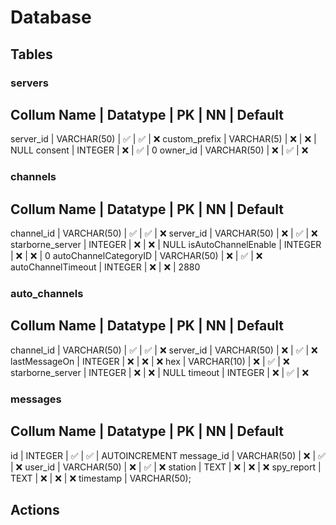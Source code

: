 # Database

## Tables

### servers

Collum Name | Datatype | PK | NN | Default
------------------------------------------
server_id | VARCHAR(50) | :white_check_mark: | :white_check_mark: | :x:
custom_prefix | VARCHAR(5) | :x: | :x: | NULL
consent | INTEGER | :x: | :white_check_mark: | 0
owner_id | VARCHAR(50) | :x: | :white_check_mark: | :x:

### channels

Collum Name | Datatype | PK | NN | Default
------------------------------------------
channel_id | VARCHAR(50) | :white_check_mark: | :white_check_mark: | :x:
server_id | VARCHAR(50) | :x: | :white_check_mark: | :x:
starborne_server | INTEGER | :x: | :x: | NULL
isAutoChannelEnable | INTEGER | :x: | :x: | 0
autoChannelCategoryID | VARCHAR(50) | :x: | :white_check_mark: | :x:
autoChannelTimeout | INTEGER | :x: | :x: | 2880

### auto_channels

Collum Name | Datatype | PK | NN | Default
------------------------------------------
channel_id | VARCHAR(50) | :white_check_mark: | :white_check_mark: | :x:
server_id | VARCHAR(50) | :x: | :white_check_mark: | :x:
lastMessageOn | INTEGER | :x: | :x: | :x:
hex | VARCHAR(10) | :x: | :white_check_mark: | :x:
starborne_server | INTEGER | :x: | :x: | NULL
timeout | INTEGER | :x: | :white_check_mark: | :x:

### messages

Collum Name | Datatype | PK | NN | Default
------------------------------------------
id | INTEGER | :white_check_mark: | :white_check_mark: | AUTOINCREMENT
message_id | VARCHAR(50) | :x: | :white_check_mark: | :x:
user_id | VARCHAR(50) | :x: | :white_check_mark: | :x:
station | TEXT | :x: | :x: | :x:
spy_report | TEXT | :x: | :x: | :x:
timestamp | VARCHAR(50);

## Actions